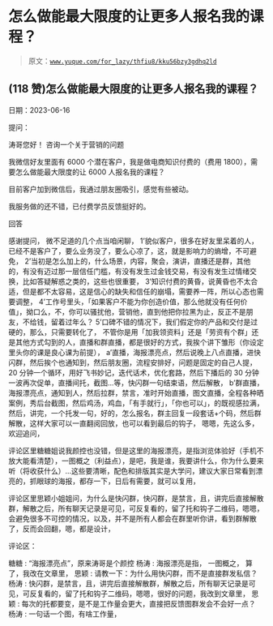 # 怎么做能最大限度的让更多人报名我的课程？

> 原文：[`www.yuque.com/for_lazy/thfiu8/kku56bzy3gdhq2ld`](https://www.yuque.com/for_lazy/thfiu8/kku56bzy3gdhq2ld)



## (118 赞)怎么做能最大限度的让更多人报名我的课程？ 

日期：2023-06-16 

提问： 

涛哥您好！ 咨询一个关于营销的问题 

我微信好友里面有 6000 个潜在客户，我是做电商知识付费的（费用 1800），需要怎么做能最大限度的让 6000 人报名我的课程？ 

目前客户加到微信后，我通过朋友圈吸引，感觉有些被动。 

我服务做的还不错，已付费学员反馈挺好的。 

回答 

感谢提问， 微不足道的几个点当咱闲聊， 1’貌似客户，很多在好友里呆着的人，已经不是客户了，要么业务没了，要么心凉了，这，就是影响力的熵增，不可避免， 2’当初是怎么加上的，什么场景，内容，聚会，演讲，直播还是群，其他的，有没有迈过那一层信任门槛，有没有发生过金钱交易，有没有发生过情绪交换，比如答疑解惑之类的，这些也很重要， 3’知识付费的黄昏，说黄昏也不太合适，但是都不太容易，这是信心的缺失和信任的崩塌，需要养一阵，所以心态也需要调整， 4’工作号里头，「如果客户不能为你创造价值，那么他就没有任何价值」，拗口么，不，你可以骚扰他，营销他，直到他把你拉黑为止，反正不是朋友，不给钱，留着过年么？ 5’口碑不错的情况下，我们假定你的产品和交付是过硬的，那么，只需要转化了， 不管你是用「加我领资料」还是「劳资有个群」还是其他方式勾到的人，直播和群直播，都是很好的方式，我挨个讲下雏形（你设定里头你的课是良心课为前提）， a’直播，海报漂亮点，然后说晚上八点直播，进快闪群，然后挨个也通知到，然后朋友圈，流程安排好，问题是固定的自己人提，20 分钟一个循环，用好飞书妙记，迭代话术，优化套路，然后下播后的 30 分钟一波再次促单，直播间托，截图...等，快闪群一句结束语，然后解散， b’群直播，海报漂亮点，通知到人，然后拉群，禁言，准时开始直播，图文直播，全程各种晒案例，秀后台截图，然后鸡汤，鸡血，「有手就行」，「你也可以」，的既视感拉满，然后，讲完，一个托发一句，好的，怎么报名，群主回复一段套话+个码，然后群解散，这样大家可以一直翻阅回放，也可以看到最后的钩子， 嗯嗯，先这么多，欢迎追问， 

评论区里糖糖姐说我颜控也没错，但是这里的海报漂亮，是指浏览体验好（手机不放大能看清楚），一图概之（利益点），是吧，我是谁，我要讲什么，你为什么要来听（将收获什么）...这些要清晰，配色和排版其实是大学问，建议大家日常看到漂亮的，抓眼球的海报，都存一下，日后有需要，就可以复用， 

评论区里思颖小姐姐问，为什么是快闪群，快闪群，是禁言，且，讲完后直接解散群，解散之后，所有聊天记录是可见，可反复看的，留了托和钩子二维码，嗯嗯，会避免很多不可控的情况，以及，并不是所有人都会在群里听你讲，看到群解散了，反而会回翻，嗯，都是设计， 

评论区： 

糖糖 : “海报漂亮点”，原来涛哥是个颜控 杨涛 : 海报漂亮是指， 一图概之， 算了，我改在文章里， 思颖 : 请教一下：为什么用快闪群，而不是直接群发私信？ 杨涛 : 快闪群，是禁言，且，讲完后直接解散群，解散之后，所有聊天记录是可见，可反复看的，留了托和钩子二维码，嗯嗯，很好的问题，我改到文章里， 思颖 : 每次的托都要变，是不是工作量会更大，直接把反馈图群发会不会好一点？ 杨涛 : 一句话一个图，有啥工作量，